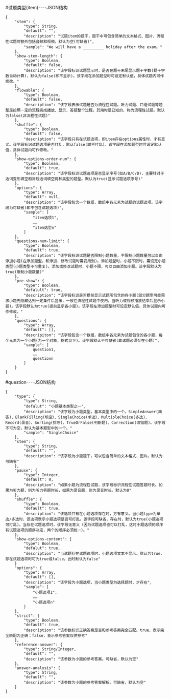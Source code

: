 #试题类型(item)----JSON结构

	{	
		"stem": {
			"type": String,
			"default": "",
			"description": "试题item的题干，题干中可包含简单的文本格式、图片，流程性试题可额外包括音频和视频。默认为空(可缺省)",
			"sample": "We will have a _________ holiday after the exam。"
		},
		"show-stem-length": {
			"type": Boolean,
			"default": false,
			"description": "该字段标识试题显示时，是否在题干末尾显示题干字数(题干字数自动计算)，默认为false(即不显示)。该字段在添加题型时可设定默认值，具体试题内可作修改。"
		},
		"flowable": {
			"type": Boolean,
			"default": false,
			"description": "该字段表示试题是否为流程性试题。听力试题、口语试题等题型是按照一定的流程完成播放、显示、答题整个过程。其用时是已知的，称为流程性试题。默认为false(非流程性试题)"
		},
		"shuffle": {
			"type": Boolean,
			"default": false,
			"description": "该字段只有在试题选项，即item存在options属性时，才有意义。该字段标识试题选项是否打乱，默认false(即不打乱)。该字段在添加题型时可设定默认值，具体试题内可作修改。"
		},
		"show-options-order-num": {
			"type": Boolean,
			"default": true,
			"description": "该字段标识试题选项是否显示序号(如A/B/C/D)，主要针对于选词变形填空和常规选词填空两种类型的题型。默认为true(显示试题选项序号)"
		},
		"options": {
			"type": Array,
			"default": null,
			"description": "该字段包含一个数组，数组中各元素为试题的试题选项。该字段为可缺省(即不包含试题选项)",
			"sample": [
				"item选项1",
				……
				"item选型n"
			]
		},
		"questions-num-limit": {
			"type": Boolean,
			"default": true,
			"description": "该字段标识试题是否限制小题数量，不限制小题数量可以自由添加小题(在添加题型，和添加、修改试题时需要用到)。添加题型时，小题不限时，需设定小题类型(小题类型不可重复)。添加或修改试题时，小题不限，可以自由添加小题。该字段默认为true(限制小题数量)"
		},
		"pre-show": {
			"type": Boolean,
			"defalult": true,
			"description": "该字段标识是否提前显示试题所包含的各小题(部分题型可能需求小题先隐藏达到一定条件后显示，一般在流程性试题中使用，当听力或视频播放结束后显示小题)。该字段默认为true(提前显示各小题)。该字段在添加题型时可设定默认值，具体试题内可作修改。"
		},
		"questions": {
			"type": Array,
			"default": [],
			"descripiton": "该字段包含一个数组，数组中各元素为试题包含的各小题，每个元素为一个小题(为一个对象，格式见下)。该字段默认不可缺省(即试题必须存在小题)",
			"sample": [			
				question1,
				……
				questionn
			]
		}
	}

#question----JSON结构

	{
		"type": {
			"type": String,
			"defalut": "小题基本类型之一",
			"description": "该字段为小题类型，基本类型中的一个。SimpleAnswer(简答)、BlankFilling(填空）、SingleChoice(单选）、MultipleChoice(多选)、Record(录音）、Sorting(排序)、TrueOrFalse(判断题)、Correction(改错题)。该字段不可为空，默认为基本题型中的一个。"
			"sample": "SingleChoice"
		},
		"stem": {
			"type": String,
			"default": "",
			"description": "该字段为小题题干，可以包含简单的文本格式、图片。默认为可缺省"
		},
		"pause": {
			"type": Integer,
			"default": 0,
			"description": "如果小题为流程性试题，该字段标识流程性试题答题时长。如果为听力题，则为听力答题时长，如果为录音题，则为录音时长。默认为0"
		},
		"shuffle": {
			"type": Boolean,
			"default": true,
			"description": "该选项只有在小题选项存在时，方有意义。当小题type为单选/多选时，该选项表示小题选项是否可打乱。该字段可缺省，存在时，默认为true(小题选项可打乱)。当存在试题选项时，该字段无意义（因为试题选项也可以打乱，这时小题选项的顺序有试题选项的顺序决定，两个的顺序必须统一）。"
		},
		"show-options-content": {
			"type": Boolean,
			"defalut": true,
			"description": "当试题存在试题选项时，小题选项文本不显示。默认为true，存在试题选项时可为true或false，此时默认为false"
		}
		"options": {
			"type": Array,
			"default": [],
			"description": "该字段为小题选项，当小题类型为选择题时，才存在",
			"sample": [
				"小题选项1",
				……
				"小题选项n"
			]
		},
		"strict": {
			"type": Boolean,
			"default": true,
			"description": "该参数标识正确答案是否和参考答案完全匹配。true，表示完全匹配为正确；false，表示参考答案仅供参考"
		},
		"reference-answer": {
			"type": String/Integer,
			"default": "",
			"description": "该参数为小题的参考答案。可缺省，默认为空"
		},
		"answer-analysis": {
			"type": String,
			"default": "",
			"description": "该参数为小题的参考答案解析。可缺省，默认为空"
		}
 	}
